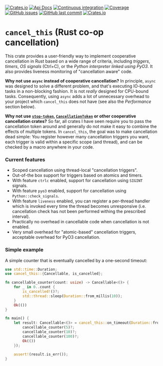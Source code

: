 [![Crates.io](https://img.shields.io/crates/v/cancel-this?style=flat-square)](https://crates.io/crates/cancel-this)
[![Api Docs](https://img.shields.io/badge/docs-api-yellowgreen?style=flat-square)](https://docs.rs/cancel-this/)
[![Continuous integration](https://img.shields.io/github/actions/workflow/status/daemontus/cancel-this/build.yml?branch=main&style=flat-square)](https://github.com/daemontus/cancel-this/actions?query=workflow%3Abuild)
[![Coverage](https://img.shields.io/codecov/c/github/daemontus/cancel-this?style=flat-square)](https://codecov.io/gh/daemontus/cancel-this)
[![GitHub issues](https://img.shields.io/github/issues/daemontus/cancel-this?style=flat-square)](https://github.com/daemontus/cancel-this/issues)
[![GitHub last commit](https://img.shields.io/github/last-commit/daemontus/cancel-this?style=flat-square)](https://github.com/daemontus/cancel-this/commits/main)
[![Crates.io](https://img.shields.io/crates/l/cancel-this?style=flat-square)](https://github.com/daemontus/cancel-this/blob/main/LICENSE)

# `cancel_this` (Rust co-op cancellation)

This crate provides a user-friendly way to implement cooperative 
cancellation in Rust based on a wide range of criteria, including
*triggers*, *timers*, *OS signals* (Ctrl+C), or the *Python 
interpreter linked using PyO3*. It also provides liveness monitoring
of "cancellation aware" code.

**Why not use `async` instead of cooperative cancellation?** In principle,
`async` was designed to solve a different problem, and that's executing IO-bound 
tasks in a non-blocking fashion. It is not *really* designed for CPU-bound tasks. 
Consequently, using `async` adds a lot of unnecessary overhead to your project
which `cancel_this` does not have (see also the *Performance* section below).

**Why not use [`stop-token`](https://crates.io/crates/stop-token), 
[`CancellationToken`](https://docs.rs/tokio-util/latest/tokio_util/sync/struct.CancellationToken.html) 
or other cooperative cancellation crates?** So far, all crates I have seen require you
to pass the cancellation token around and generally do not make it easy to
combine the effects of multiple tokens. In `cancel_this`, the goal was to 
make cancellation dead simple: You register however many cancellation triggers 
you want, each trigger is valid within a specific scope (and thread), and can be checked
by a macro anywhere in your code.

### Current features

 - Scoped cancellation using thread-local "cancellation triggers".
 - Out-of-the box support for triggers based on atomics and timers.
 - With feature `ctrlc` enabled, support for cancellation using `SIGINT` signals.
 - With feature `pyo3` enabled, support for cancellation using `Python::check_signals`.
 - With feature `liveness` enabled, you can register a per-thread handler which is invoked
   every time the thread becomes unresponsive (i.e. cancellation check has not been performed
   withing the prescribed interval).
 - Practically no overhead in cancellable code when cancellation is not enabled.
 - Very small overhead for "atomic-based" cancellation triggers, acceptable overhead for PyO3 cancellation.

### Simple example

A simple counter that is eventually cancelled by a one-second timeout:

```rust
use std::time::Duration;
use cancel_this::{Cancellable, is_cancelled};

fn cancellable_counter(count: usize) -> Cancellable<()> {
    for _ in 0..count {
        is_cancelled!()?;
        std::thread::sleep(Duration::from_millis(10));
    }
    Ok(())
}

fn main() {
    let result: Cancellable<()> = cancel_this::on_timeout(Duration::from_secs(1), || {
        cancellable_counter(5)?;
        cancellable_counter(10)?;
        cancellable_counter(100)?;
        Ok(())
    });
    
    assert!(result.is_err());   
}
```
